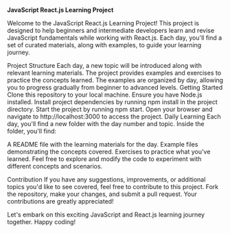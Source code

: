 **JavaScript React.js Learning Project**

Welcome to the JavaScript React.js Learning Project! This project is designed to help beginners and intermediate developers learn and revise JavaScript fundamentals while working with React.js. Each day, you'll find a set of curated materials, along with examples, to guide your learning journey.


Project Structure
Each day, a new topic will be introduced along with relevant learning materials.
The project provides examples and exercises to practice the concepts learned.
The examples are organized by day, allowing you to progress gradually from beginner to advanced levels.
Getting Started
Clone this repository to your local machine.
Ensure you have Node.js installed.
Install project dependencies by running npm install in the project directory.
Start the project by running npm start.
Open your browser and navigate to http://localhost:3000 to access the project.
Daily Learning
Each day, you'll find a new folder with the day number and topic. Inside the folder, you'll find:

A README file with the learning materials for the day.
Example files demonstrating the concepts covered.
Exercises to practice what you've learned.
Feel free to explore and modify the code to experiment with different concepts and scenarios.

Contribution
If you have any suggestions, improvements, or additional topics you'd like to see covered, feel free to contribute to this project. Fork the repository, make your changes, and submit a pull request. Your contributions are greatly appreciated!

Let's embark on this exciting JavaScript and React.js learning journey together. Happy coding!
